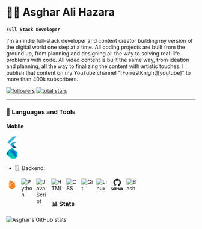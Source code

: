 # 🏄‍♂️ Asghar Ali Hazara
**`Full Stack Developer`**

I'm an indie full-stack developer and content creator building my version of the digital world one step at a time. All coding projects are built from the ground up, from planning and designing all the way to solving real-life problems with code. All video content is built the same way, from ideation and planning, all the way to finalizing the content with artistic touches. I publish that content on my YouTube channel "[ForrestKnight][youtube]" to more than 400k subscribers.

   <p align="left">
      <a href="https://github.com/astonish2c?tab=followers">
         <img alt="followers" title="Follow me on Github" src="https://custom-icon-badges.demolab.com/github/followers/astonish2c?color=236ad3&labelColor=1155ba&style=for-the-badge&logo=person-add&label=Follow&logoColor=white"/></a>
      <a href="https://github.com/astonish2c?tab=repositories&sort=stargazers">
         <img alt="total stars" title="Total stars on GitHub" src="https://custom-icon-badges.demolab.com/github/stars/astonish2c?color=55960c&style=for-the-badge&labelColor=488207&logo=star"/></a>
   </p>

---

### 🧰 Languages and Tools

#### Mobile
<div class="row">
  <div class="column">
    <img align="left" alt="Git" width="30px" style="padding-right:10px;" src="https://github.com/devicons/devicon/blob/v2.15.1/icons/flutter/flutter-original.svg" />
  </div>
  <div class="column">
    <img align="left" alt="Git" width="30px" style="padding-right:10px;" src="https://github.com/devicons/devicon/blob/v2.15.1/icons/dart/dart-original.svg" />
  </div>
</div>



- 🗄 &nbsp;Backend:&nbsp;
<img align="left" alt="CSS" width="30px" style="padding-right:10px;" src="https://github.com/devicons/devicon/blob/v2.15.1/icons/firebase/firebase-plain.svg" />


<img align="left" alt="Python" width="30px" style="padding-right:10px;" src="https://cdn.jsdelivr.net/gh/devicons/devicon/icons/python/python-plain.svg" />
<img align="left" alt="JavaScript" width="30px" style="padding-right:10px;" src="https://cdn.jsdelivr.net/gh/devicons/devicon/icons/javascript/javascript-plain.svg" />
<img align="left" alt="HTML" width="30px" style="padding-right:10px;" src="https://cdn.jsdelivr.net/gh/devicons/devicon/icons/html5/html5-plain.svg" />
<img align="left" alt="CSS" width="30px" style="padding-right:10px;" src="https://cdn.jsdelivr.net/gh/devicons/devicon/icons/css3/css3-plain.svg" />
<img align="left" alt="Git" width="30px" style="padding-right:10px;" src="https://cdn.jsdelivr.net/gh/devicons/devicon/icons/git/git-original.svg" />
<img align="left" alt="Linux" width="30px" style="padding-right:10px;" src="https://cdn.jsdelivr.net/gh/devicons/devicon/icons/linux/linux-original.svg" />
<img align="left" alt="GitHub" width="30px" style="padding-right:10px;" src="https://github.com/devicons/devicon/blob/v2.15.1/icons/github/github-original-wordmark.svg" />
<img align="left" alt="Bash" width="30px" style="padding-right:10px;" src="https://cdn.jsdelivr.net/gh/devicons/devicon/icons/bash/bash-original.svg" />
<br />

#

### 📊 Stats

![Asghar's GitHub stats](https://github-readme-stats.vercel.app/api?username=astonish2c&show_icons=true&theme=gruvbox)

#
